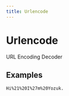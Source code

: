 ```yaml
---
title: Urlencode
---
```


# Urlencode

URL Encoding Decoder

## Examples

```
Hi%21%20I%27m%20Yozuk.
```